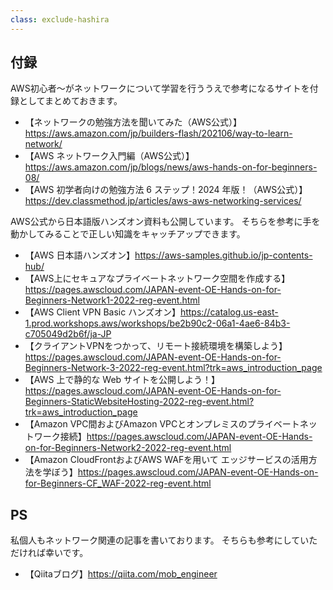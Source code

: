 ```yaml
---
class: exclude-hashira
---
```


## 付録

AWS初心者～がネットワークについて学習を行ううえで参考になるサイトを付録としてまとめておきます。

- 【ネットワークの勉強方法を聞いてみた（AWS公式）】https://aws.amazon.com/jp/builders-flash/202106/way-to-learn-network/
- 【AWS ネットワーク入門編（AWS公式）】https://aws.amazon.com/jp/blogs/news/aws-hands-on-for-beginners-08/
- 【AWS 初学者向けの勉強方法 6 ステップ！2024 年版！（AWS公式）】https://dev.classmethod.jp/articles/aws-aws-networking-services/


AWS公式から日本語版ハンズオン資料も公開しています。
そちらを参考に手を動かしてみることで正しい知識をキャッチアップできます。

- 【AWS 日本語ハンズオン】https://aws-samples.github.io/jp-contents-hub/
- 【AWS上にセキュアなプライベートネットワーク空間を作成する】https://pages.awscloud.com/JAPAN-event-OE-Hands-on-for-Beginners-Network1-2022-reg-event.html
- 【AWS Client VPN Basic ハンズオン】https://catalog.us-east-1.prod.workshops.aws/workshops/be2b90c2-06a1-4ae6-84b3-c705049d2b6f/ja-JP
- 【クライアントVPNをつかって、リモート接続環境を構築しよう】https://pages.awscloud.com/JAPAN-event-OE-Hands-on-for-Beginners-Network-3-2022-reg-event.html?trk=aws_introduction_page
- 【AWS 上で静的な Web サイトを公開しよう！】https://pages.awscloud.com/JAPAN-event-OE-Hands-on-for-Beginners-StaticWebsiteHosting-2022-reg-event.html?trk=aws_introduction_page
- 【Amazon VPC間およびAmazon VPCとオンプレミスのプライベートネットワーク接続】https://pages.awscloud.com/JAPAN-event-OE-Hands-on-for-Beginners-Network2-2022-reg-event.html
- 【Amazon CloudFrontおよびAWS WAFを用いて エッジサービスの活用方法を学ぼう】https://pages.awscloud.com/JAPAN-event-OE-Hands-on-for-Beginners-CF_WAF-2022-reg-event.html

## PS

私個人もネットワーク関連の記事を書いております。
そちらも参考にしていただければ幸いです。

- 【Qiitaブログ】https://qiita.com/mob_engineer